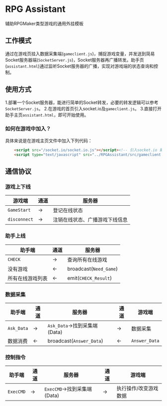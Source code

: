 # RPG Assistant
辅助RPGMaker类型游戏的通用外挂模板

## 工作模式
通过在游戏页挂入数据采集端(`gameclient.js`)，捕捉游戏变量，并发送到简易Socket服务器端(`SocketServer.js`)，Socket服务器再广播转发。助手页(`assistant.html`)通过监听Socket服务器的广播，实现对游戏端的状态查询和控制。

## 使用方式
1.部署一个Socket服务器，能进行简单的Socket转发，必要的转发逻辑可以参考`SocketServer.js`。
2.在游戏的首页引入socket.io及`gameclient.js`。
3.直接打开助手主页`assistant.html`，即可开始使用。

### 如何在游戏中加入？
具体来说是在游戏主页文件中加入下列代码：
```html
    <script src="/socket.io/socket.io.js"></script><!-- 引入socket.io 需要按实际的Socket服务器路径修改 -->
    <script type="text/javascript" src="../RPGAssistant/src/gameclient.js"></script> 
```


## 通信协议
### 游戏上下线
|游戏端      |通道|      服务器       |
| --- | --- | ---| 
|`GameStart`|->|登记在线状态|
|`disconnect`|->|注销在线状态、广播游戏下线信息|

### 助手上线
|助手端      |通道|      服务器       |
| --- | --- | ---|
|`CHECK`|->|查询所有在线游戏|
|没有游戏|<-|broadcast(`Need_Game`)|
|所有在线游戏列表|<-|emit(`CHECK_Result`)|

### 数据采集
|助手端      |通道|      服务器       |通道|       游戏端|
| --- | --- | ---| --- | ---|
|`Ask_Data`|->|`Ask_Data`->找到采集端(Data)|->|数据采集|
|数据消费|<-|broadcast(`Answer_Data`)|<-|`Answer_Data`|

### 控制指令
|助手端      |通道|      服务器       |通道|       游戏端|
| --- | --- | ---| --- | ---|
|`ExecCMD`|->|`ExecCMD`->找到采集端(Data)|->|执行操作/改变游戏数据|